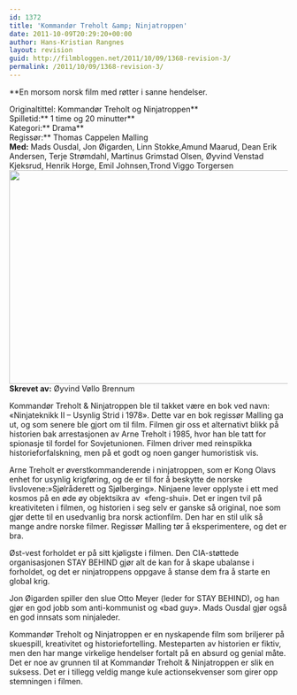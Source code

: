 ```yaml
---
id: 1372
title: 'Kommandør Treholt &amp; Ninjatroppen'
date: 2011-10-09T20:29:20+00:00
author: Hans-Kristian Rangnes
layout: revision
guid: http://filmbloggen.net/2011/10/09/1368-revision-3/
permalink: /2011/10/09/1368-revision-3/
---
```

**En morsom norsk film med røtter i sanne hendelser. <!--more--></p> 

Originaltittel: </strong>Kommandør Treholt og Ninjatroppen**  
Spilletid:** 1 time og 20 minutter**  
Kategori:** Drama**  
Regissør:** Thomas Cappelen Malling  
**Med:** Mads Ousdal, Jon Øigarden, Linn Stokke,Amund Maarud, Dean Erik Andersen, Terje Strømdahl, Martinus Grimstad Olsen, Øyvind Venstad Kjeksrud, Henrik Horge, Emil Johnsen,Trond Viggo Torgersen  
<a href="http://filmbloggen.net/2011/10/09/kommandor-treholt-ninjatroppen/hogxrjr48/" rel="attachment wp-att-1369"><img class="alignnone size-large wp-image-1369" src="http://filmbloggen.net/wp-content/uploads//2011/10/hogxrjr48-620x386.jpg" alt="" width="620" height="386" /></a>  
**Skrevet av:** Øyvind Vøllo Brennum

Kommandør Treholt & Ninjatroppen ble til takket være en bok ved navn: &laquo;Ninjateknikk II &#8211; Usynlig Strid i 1978&raquo;. Dette var en bok regissør Malling ga ut, og som senere ble gjort om til film. Filmen gir oss et alternativt blikk på historien bak arrestasjonen av Arne Treholt i 1985, hvor han ble tatt for spionasje til fordel for Sovjetunionen. Filmen driver med reinspikka historieforfalskning, men på et godt og noen ganger humoristisk vis.

Arne Treholt er øverstkommanderende i ninjatroppen, som er Kong Olavs enhet for usynlig krigføring, og de er til for å beskytte de norske livslovene:&raquo;Sjølråderett og Sjølberging&raquo;. Ninjaene lever opplyste i ett med kosmos på en øde øy objektsikra av  &laquo;feng-shui&raquo;. Det er ingen tvil på kreativiteten i filmen, og historien i seg selv er ganske så original, noe som gjør dette til en usedvanlig bra norsk actionfilm. Den har en stil ulik så mange andre norske filmer. Regissør Malling tør å eksperimentere, og det er bra.

Øst-vest forholdet er på sitt kjøligste i filmen. Den CIA-støttede organisasjonen STAY BEHIND gjør alt de kan for å skape ubalanse i forholdet, og det er ninjatroppens oppgave å stanse dem fra å starte en global krig.

Jon Øigarden spiller den slue Otto Meyer (leder for STAY BEHIND), og han gjør en god jobb som anti-kommunist og &laquo;bad guy&raquo;. Mads Ousdal gjør også en god innsats som ninjaleder.

Kommandør Treholt og Ninjatroppen er en nyskapende film som briljerer på skuespill, kreativitet og historiefortelling. Mesteparten av historien er fiktiv, men den har mange virkelige hendelser fortalt på en absurd og genial måte. Det er noe av grunnen til at Kommandør Treholt & Ninjatroppen er slik en suksess. Det er i tillegg veldig mange kule actionsekvenser som girer opp stemningen i filmen.
